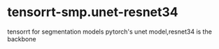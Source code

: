 # tensorrt-smp.unet-resnet34
tensorrt for segmentation models pytorch's unet model,resnet34 is the backbone
